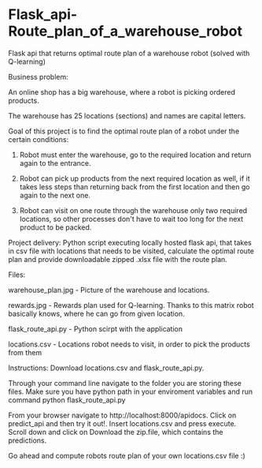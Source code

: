 # Flask_api-Route_plan_of_a_warehouse_robot
Flask api that returns optimal route plan of a warehouse robot (solved with Q-learning)

Business problem:

An online shop has a big warehouse, where a robot is picking ordered products. 

The warehouse has 25 locations (sections) and names are capital letters.

Goal of this project is to find the optimal route plan of a robot under the certain conditions:

1. Robot must enter the warehouse, go to the required location and return again to the entrance.

2. Robot can pick up products from the next required location as well, if it takes less steps than returning back from the first location
   and then go again to the next one.
   
3. Robot can visit on one route through the warehouse only two required locations, so other processes don't have to wait too long for the    next product to be packed.


Project delivery: Python script executing locally hosted flask api, that takes in csv file with locations that needs to be visited, calculate the optimal route plan and provide downloadable zipped .xlsx file with the route plan.

Files: 

warehouse_plan.jpg - Picture of the warehouse and locations.

rewards.jpg - Rewards plan used for Q-learning. Thanks to this matrix robot basically knows, where he can go from given location.

flask_route_api.py - Python scirpt with the application

locations.csv - Locations robot needs to visit, in order to pick the products from them

Instructions: Download locations.csv and flask_route_api.py.

Through your command line navigate to the folder you are storing these files. Make sure you have python path in your enviroment variables and run command python flask_route_api.py

From your browser navigate to http://localhost:8000/apidocs. Click on predict_api and then try it out!. Insert locations.csv and press execute. Scroll down and click on Download the zip.file, which contains the predictions.

Go ahead and compute robots route plan of your own locations.csv file :)
